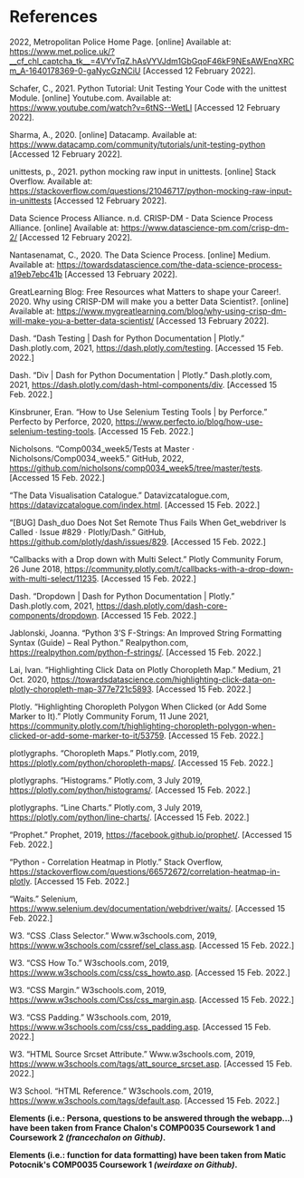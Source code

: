 # References

2022, Metropolitan Police Home Page. [online] Available at: https://www.met.police.uk/?__cf_chl_captcha_tk__=4VYvTqZ.hAsVYVJdm1GbGqoF46kF9NEsAWEnqXRCm_A-1640178369-0-gaNycGzNCiU [Accessed 12 February 2022].

Schafer, C., 2021. Python Tutorial: Unit Testing Your Code with the unittest Module. [online] Youtube.com. Available at: https://www.youtube.com/watch?v=6tNS--WetLI [Accessed 12 February 2022].

Sharma, A., 2020. [online] Datacamp. Available at: https://www.datacamp.com/community/tutorials/unit-testing-python [Accessed 12 February 2022].

unittests, p., 2021. python mocking raw input in unittests. [online] Stack Overflow. Available at: https://stackoverflow.com/questions/21046717/python-mocking-raw-input-in-unittests [Accessed 12 February 2022].

Data Science Process Alliance. n.d. CRISP-DM - Data Science Process Alliance. [online] Available at: <https://www.datascience-pm.com/crisp-dm-2/> [Accessed 12 February 2022].

Nantasenamat, C., 2020. The Data Science Process. [online] Medium. Available at: <https://towardsdatascience.com/the-data-science-process-a19eb7ebc41b> [Accessed 13 February 2022].

GreatLearning Blog: Free Resources what Matters to shape your Career!. 2020. Why using CRISP-DM will make you a better Data Scientist?. [online] Available at: <https://www.mygreatlearning.com/blog/why-using-crisp-dm-will-make-you-a-better-data-scientist/> [Accessed 13 February 2022].

Dash. “Dash Testing | Dash for Python Documentation | Plotly.” Dash.plotly.com, 2021, <https://dash.plotly.com/testing>. [Accessed 15 Feb. 2022.]

Dash. “Div | Dash for Python Documentation | Plotly.” Dash.plotly.com, 2021, <https://dash.plotly.com/dash-html-components/div>. [Accessed 15 Feb. 2022.]

Kinsbruner, Eran. “How to Use Selenium Testing Tools | by Perforce.” Perfecto by Perforce, 2020, <https://www.perfecto.io/blog/how-use-selenium-testing-tools>. [Accessed 15 Feb. 2022.]

Nicholsons. “Comp0034_week5/Tests at Master · Nicholsons/Comp0034_week5.” GitHub, 2022, <https://github.com/nicholsons/comp0034_week5/tree/master/tests>. [Accessed 15 Feb. 2022.]

“The Data Visualisation Catalogue.” Datavizcatalogue.com, <https://datavizcatalogue.com/index.html>. [Accessed 15 Feb. 2022.]

“[BUG] Dash_duo Does Not Set Remote Thus Fails When Get_webdriver Is Called · Issue #829 · Plotly/Dash.” GitHub, <https://github.com/plotly/dash/issues/829>. [Accessed 15 Feb. 2022.]

“Callbacks with a Drop down with Multi Select.” Plotly Community Forum, 26 June 2018, <https://community.plotly.com/t/callbacks-with-a-drop-down-with-multi-select/11235>. [Accessed 15 Feb. 2022.]

Dash. “Dropdown | Dash for Python Documentation | Plotly.” Dash.plotly.com, 2021, <https://dash.plotly.com/dash-core-components/dropdown>. [Accessed 15 Feb. 2022.]

Jablonski, Joanna. “Python 3’S F-Strings: An Improved String Formatting Syntax (Guide) – Real Python.” Realpython.com, <https://realpython.com/python-f-strings/>. [Accessed 15 Feb. 2022.]

Lai, Ivan. “Highlighting Click Data on Plotly Choropleth Map.” Medium, 21 Oct. 2020, <https://towardsdatascience.com/highlighting-click-data-on-plotly-choropleth-map-377e721c5893>. [Accessed 15 Feb. 2022.]

Plotly. “Highlighting Choropleth Polygon When Clicked (or Add Some Marker to It).” Plotly Community Forum, 11 June 2021, <https://community.plotly.com/t/highlighting-choropleth-polygon-when-clicked-or-add-some-marker-to-it/53759>. [Accessed 15 Feb. 2022.]

plotlygraphs. “Choropleth Maps.” Plotly.com, 2019, <https://plotly.com/python/choropleth-maps/>. [Accessed 15 Feb. 2022.]

plotlygraphs. “Histograms.” Plotly.com, 3 July 2019, <https://plotly.com/python/histograms/>. [Accessed 15 Feb. 2022.]

plotlygraphs. “Line Charts.” Plotly.com, 3 July 2019, <https://plotly.com/python/line-charts/>. [Accessed 15 Feb. 2022.]

“Prophet.” Prophet, 2019, <https://facebook.github.io/prophet/>. [Accessed 15 Feb. 2022.]

“Python - Correlation Heatmap in Plotly.” Stack Overflow, <https://stackoverflow.com/questions/66572672/correlation-heatmap-in-plotly>. [Accessed 15 Feb. 2022.]

“Waits.” Selenium, <https://www.selenium.dev/documentation/webdriver/waits/>. [Accessed 15 Feb. 2022.]

W3. “CSS .Class Selector.” Www.w3schools.com, 2019, <https://www.w3schools.com/cssref/sel_class.asp>. [Accessed 15 Feb. 2022.]

W3. “CSS How To.” W3schools.com, 2019, <https://www.w3schools.com/css/css_howto.asp>. [Accessed 15 Feb. 2022.]

W3. “CSS Margin.” W3schools.com, 2019, <https://www.w3schools.com/Css/css_margin.asp>. [Accessed 15 Feb. 2022.]

W3. “CSS Padding.” W3schools.com, 2019, <https://www.w3schools.com/css/css_padding.asp>. [Accessed 15 Feb. 2022.]

W3. “HTML Source Srcset Attribute.” Www.w3schools.com, 2019, <https://www.w3schools.com/tags/att_source_srcset.asp>. [Accessed 15 Feb. 2022.]

W3 School. “HTML Reference.” W3schools.com, 2019, <https://www.w3schools.com/tags/default.asp>. [Accessed 15 Feb. 2022.]


__Elements (i.e.: Persona, questions to be answered through the webapp...) have been taken from France Chalon's COMP0035 Coursework 1 and Coursework 2 *(francechalon on Github)*.__

__Elements (i.e.: function for data formatting) have been taken from Matic Potocnik's COMP0035 Coursework 1 *(weirdaxe on Github)*.__


